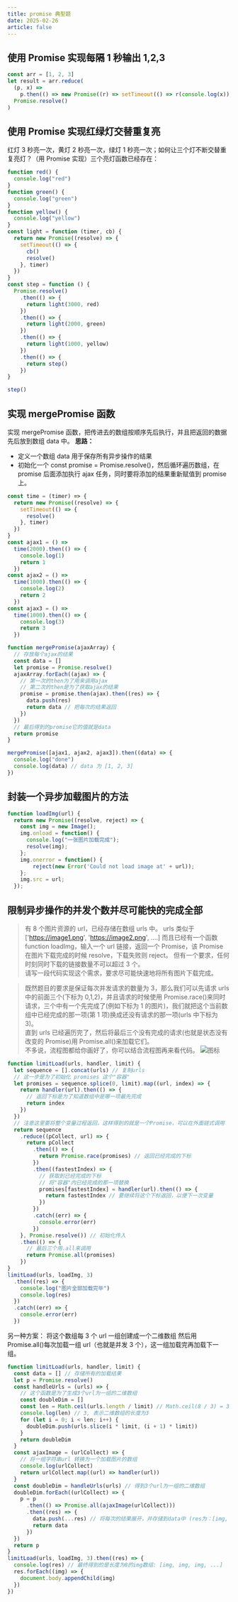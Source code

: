 ```yaml
---
title: promise 典型题
date: 2025-02-26
article: false
---
```


## 使用 Promise 实现每隔 1 秒输出 1,2,3

```js
const arr = [1, 2, 3]
let result = arr.reduce(
  (p, x) =>
    p.then(() => new Promise((r) => setTimeout(() => r(console.log(x)), 1000))),
  Promise.resolve()
)
```

## 使用 Promise 实现红绿灯交替重复亮

红灯 3 秒亮一次，黄灯 2 秒亮一次，绿灯 1 秒亮一次；如何让三个灯不断交替重复亮灯？（用 Promise 实现）三个亮灯函数已经存在：

```js
function red() {
  console.log("red")
}
function green() {
  console.log("green")
}
function yellow() {
  console.log("yellow")
}
const light = function (timer, cb) {
  return new Promise((resolve) => {
    setTimeout(() => {
      cb()
      resolve()
    }, timer)
  })
}
const step = function () {
  Promise.resolve()
    .then(() => {
      return light(3000, red)
    })
    .then(() => {
      return light(2000, green)
    })
    .then(() => {
      return light(1000, yellow)
    })
    .then(() => {
      return step()
    })
}

step()
```

## 实现 mergePromise 函数

实现 mergePromise 函数，把传进去的数组按顺序先后执行，并且把返回的数据先后放到数组 data 中。
**思路：**

- 定义一个数组 data 用于保存所有异步操作的结果
- 初始化一个 const promise = Promise.resolve()，然后循环遍历数组，在 promise 后面添加执行 ajax 任务，同时要将添加的结果重新赋值到 promise 上。

```js
const time = (timer) => {
  return new Promise((resolve) => {
    setTimeout(() => {
      resolve()
    }, timer)
  })
}
const ajax1 = () =>
  time(2000).then(() => {
    console.log(1)
    return 1
  })
const ajax2 = () =>
  time(1000).then(() => {
    console.log(2)
    return 2
  })
const ajax3 = () =>
  time(1000).then(() => {
    console.log(3)
    return 3
  })

function mergePromise(ajaxArray) {
  // 存放每个ajax的结果
  const data = []
  let promise = Promise.resolve()
  ajaxArray.forEach((ajax) => {
    // 第一次的then为了用来调用ajax
    // 第二次的then是为了获取ajax的结果
    promise = promise.then(ajax).then((res) => {
      data.push(res)
      return data // 把每次的结果返回
    })
  })
  // 最后得到的promise它的值就是data
  return promise
}

mergePromise([ajax1, ajax2, ajax3]).then((data) => {
  console.log("done")
  console.log(data) // data 为 [1, 2, 3]
})
```

## 封装一个异步加载图片的方法

```js
function loadImg(url) {
  return new Promise((resolve, reject) => {
    const img = new Image();
    img.onload = function() {
      console.log("一张图片加载完成");
      resolve(img);
    };
    img.onerror = function() {
    	reject(new Error('Could not load image at' + url));
    };
    img.src = url;
  });
```

## 限制异步操作的并发个数并尽可能快的完成全部

> 有 8 个图片资源的 url，已经存储在数组 urls 中。
> urls 类似于['https://image1.png', 'https://image2.png', ....]
> 而且已经有一个函数 function loadImg，输入一个 url 链接，返回一个 Promise，该 Promise 在图片下载完成的时候 resolve，下载失败则 reject。
> 但有一个要求，任何时刻同时下载的链接数量不可以超过 3 个。  
> 请写一段代码实现这个需求，要求尽可能快速地将所有图片下载完成。

> 既然题目的要求是保证每次并发请求的数量为 3，那么我们可以先请求 urls 中的前面三个(下标为 0,1,2)，并且请求的时候使用 Promise.race()来同时请求，三个中有一个先完成了(例如下标为 1 的图片)，我们就把这个当前数组中已经完成的那一项(第 1 项)换成还没有请求的那一项(urls 中下标为 3)。  
> 直到 urls 已经遍历完了，然后将最后三个没有完成的请求(也就是状态没有改变的 Promise)用 Promise.all()来加载它们。  
> 不多说，流程图都给你画好了，你可以结合流程图再来看代码。
> ![图标](/images/es6/promise2.png)

```js
function limitLoad(urls, handler, limit) {
  let sequence = [].concat(urls) // 复制urls
  // 这一步是为了初始化 promises 这个"容器"
  let promises = sequence.splice(0, limit).map((url, index) => {
    return handler(url).then(() => {
      // 返回下标是为了知道数组中是哪一项最先完成
      return index
    })
  })
  // 注意这里要将整个变量过程返回，这样得到的就是一个Promise，可以在外面链式调用
  return sequence
    .reduce((pCollect, url) => {
      return pCollect
        .then(() => {
          return Promise.race(promises) // 返回已经完成的下标
        })
        .then((fastestIndex) => {
          // 获取到已经完成的下标
          // 将"容器"内已经完成的那一项替换
          promises[fastestIndex] = handler(url).then(() => {
            return fastestIndex // 要继续将这个下标返回，以便下一次变量
          })
        })
        .catch((err) => {
          console.error(err)
        })
    }, Promise.resolve()) // 初始化传入
    .then(() => {
      // 最后三个用.all来调用
      return Promise.all(promises)
    })
}
limitLoad(urls, loadImg, 3)
  .then((res) => {
    console.log("图片全部加载完毕")
    console.log(res)
  })
  .catch((err) => {
    console.error(err)
  })
```

另一种方案： 将这个数组每 3 个 url 一组创建成一个二维数组
然后用 Promise.all()每次加载一组 url（也就是并发 3 个），这一组加载完再加载下一组。

```js
function limitLoad(urls, handler, limit) {
  const data = [] // 存储所有的加载结果
  let p = Promise.resolve()
  const handleUrls = (urls) => {
    // 这个函数是为了生成3个url为一组的二维数组
    const doubleDim = []
    const len = Math.ceil(urls.length / limit) // Math.ceil(8 / 3) = 3
    console.log(len) // 3, 表示二维数组的长度为3
    for (let i = 0; i < len; i++) {
      doubleDim.push(urls.slice(i * limit, (i + 1) * limit))
    }
    return doubleDim
  }
  const ajaxImage = (urlCollect) => {
    // 将一组字符串url 转换为一个加载图片的数组
    console.log(urlCollect)
    return urlCollect.map((url) => handler(url))
  }
  const doubleDim = handleUrls(urls) // 得到3个url为一组的二维数组
  doubleDim.forEach((urlCollect) => {
    p = p
      .then(() => Promise.all(ajaxImage(urlCollect)))
      .then((res) => {
        data.push(...res) // 将每次的结果展开，并存储到data中 (res为：[img, img, img])
        return data
      })
  })
  return p
}
limitLoad(urls, loadImg, 3).then((res) => {
  console.log(res) // 最终得到的是长度为8的img数组: [img, img, img, ...]
  res.forEach((img) => {
    document.body.appendChild(img)
  })
})
```

